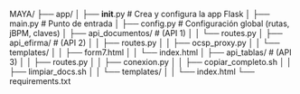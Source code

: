MAYA/
├── app/
│   ├── __init__.py              # Crea y configura la app Flask
│   ├── main.py                  # Punto de entrada
│   ├── config.py                # Configuración global (rutas, jBPM, claves)
│   ├── api_documentos/          # (API 1)
│   │   └── routes.py
│   ├── api_efirma/              # (API 2)
│   │   ├── routes.py
│   │   ├── ocsp_proxy.py
│   │   └── templates/
│   │       ├── form7.html
│   │       └── index.html
│   ├── api_tablas/              # (API 3)
│   │   ├── routes.py
│   │   ├── conexion.py
│   │   ├── copiar_completo.sh
│   │   ├── limpiar_docs.sh
│   │   └── templates/
│   │       └── index.html
└── requirements.txt
